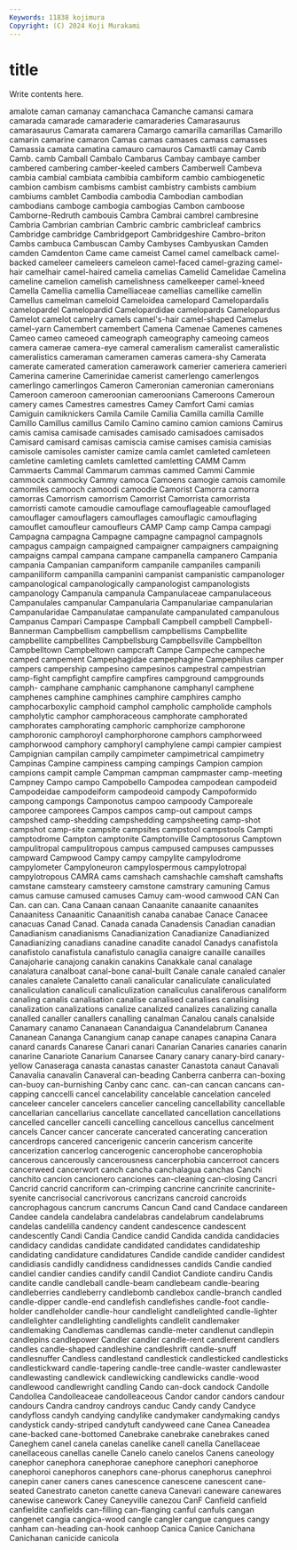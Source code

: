 ```yaml
---
Keywords: 11838 kojimura
Copyright: (C) 2024 Koji Murakami
---
```


# title

Write contents here.



amalote caman camanay camanchaca Camanche camansi camara camarada camarade
camaraderie camaraderies Camarasaurus camarasaurus Camarata camarera Camargo camarilla camarillas Camarillo
camarin camarine camaron Camas camas camases camass camasses Camassia camata
camatina camauro camauros Camaxtli camay Camb Camb. camb Camball Cambalo
Cambarus Cambay cambaye camber cambered cambering camber-keeled cambers Camberwell Cambeva
cambia cambial cambiata cambibia cambiform cambio cambiogenetic cambion cambism cambisms
cambist cambistry cambists cambium cambiums camblet Cambodia cambodia Cambodian cambodian
cambodians camboge cambogia cambogias Cambon camboose Camborne-Redruth cambouis Cambra Cambrai
cambrel cambresine Cambria Cambrian cambrian Cambric cambric cambricleaf cambrics Cambridge
cambridge Cambridgeport Cambridgeshire Cambro-briton Cambs cambuca Cambuscan Camby Cambyses Cambyuskan
Camden camden Camdenton Came came cameist Camel camel camelback camel-backed
cameleer cameleers cameleon camel-faced camel-grazing camel-hair camelhair camel-haired camelia camelias
Camelid Camelidae Camelina cameline camelion camelish camelishness camelkeeper camel-kneed Camella
Camellia camellia Camelliaceae camellias camellike camellin Camellus camelman cameloid Cameloidea
camelopard Camelopardalis camelopardel Camelopardid Camelopardidae camelopards Camelopardus Camelot camelot camelry
camels camel's-hair camel-shaped Camelus camel-yarn Camembert camembert Camena Camenae Camenes
camenes Cameo cameo cameoed cameograph cameography cameoing cameos camera camerae
camera-eye cameral cameralism cameralist cameralistic cameralistics cameraman cameramen cameras camera-shy
Camerata camerate camerated cameration camerawork camerier cameriera camerieri Camerina camerine
Camerinidae camerist camerlengo camerlengos camerlingo camerlingos Cameron Cameronian cameronian cameronians
Cameroon cameroon cameroonian cameroonians Cameroons Cameroun camery cames Camestres camestres
Camey Camfort Cami camias Camiguin camiknickers Camila Camile Camilia Camilla
camilla Camille Camillo Camillus camillus Camilo Camino camino camion camions
Camirus camis camisa camisade camisades camisado camisadoes camisados Camisard camisard
camisas camiscia camise camises camisia camisias camisole camisoles camister camize
camla camlet camleted camleteen camletine camleting camlets camletted camletting CAMM
Camm Cammaerts Cammal Cammarum cammas cammed Cammi Cammie cammock cammocky
Cammy camoca Camoens camogie camois camomile camomiles camooch camoodi camoodie
Camorist Camorra camorra camorras Camorrism camorrism Camorrist Camorrista camorrista camorristi
camote camoudie camouflage camouflageable camouflaged camouflager camouflagers camouflages camouflagic camouflaging
camouflet camoufleur camoufleurs CAMP Camp camp Campa campagi Campagna campagna
Campagne campagne campagnol campagnols campagus campaign campaigned campaigner campaigners campaigning
campaigns campal campana campane campanella campanero Campania campania Campanian campaniform
campanile campaniles campanili campaniliform campanilla campanini campanist campanistic campanologer campanological
campanologically campanologist campanologists campanology Campanula campanula Campanulaceae campanulaceous Campanulales campanular
Campanularia Campanulariae campanularian Campanularidae Campanulatae campanulate campanulated campanulous Campanus Campari
Campaspe Campball Campbell campbell Campbell-Bannerman Campbellism campbellism campbellisms Campbellite campbellite
campbellites Campbellsburg Campbellsville Campbellton Campbelltown Campbeltown campcraft Campe Campeche campeche
camped campement Campephagidae campephagine Campephilus camper campers campership campesino campesinos
campestral campestrian camp-fight campfight campfire campfires campground campgrounds camph- camphane
camphanic camphanone camphanyl camphene camphenes camphine camphines camphire camphires campho
camphocarboxylic camphoid camphol campholic campholide camphols campholytic camphor camphoraceous camphorate
camphorated camphorates camphorating camphoric camphorize camphorone camphoronic camphoroyl camphorphorone camphors
camphorweed camphorwood camphory camphoryl camphylene campi campier campiest Campignian campilan
campily campimeter campimetrical campimetry Campinas Campine campiness camping campings Campion
campion campions campit cample Campman campman campmaster camp-meeting Campney Campo
campo Campobello Campodea campodean campodeid Campodeidae campodeiform campodeoid campody Campoformido
campong campongs Camponotus campoo campoody Camporeale camporee camporees Campos campos
camp-out campout camps campshed camp-shedding campshedding campsheeting camp-shot campshot camp-site
campsite campsites campstool campstools Campti camptodrome Campton camptonite Camptonville Camptosorus
Camptown campulitropal campulitropous campus campused campuses campusses campward Campwood Campy
campy campylite campylodrome campylometer Campyloneuron campylospermous campylotropal campylotropous CAMRA cams
camshach camshachle camshaft camshafts camstane camsteary camsteery camstone camstrary camuning
Camus camus camuse camused camuses Camuy cam-wood camwood CAN Can
Can. can can. Cana Canaan canaan Canaanite canaanite canaanites Canaanitess
Canaanitic Canaanitish canaba canabae Canace Canacee canacuas Canad Canad. Canada
canada Canadensis Canadian canadian Canadianism canadianisms Canadianization Canadianize Canadianized Canadianizing
canadians canadine canadite canadol Canadys canafistola canafistolo canafistula canafistulo canaglia
canaigre canaille canailles Canajoharie canajong canakin canakins Canakkale canal canalage
canalatura canalboat canal-bone canal-built Canale canale canaled canaler canales canalete
Canaletto canali canalicular canaliculate canaliculated canaliculation canaliculi canaliculization canaliculus canaliferous
canaliform canaling canalis canalisation canalise canalised canalises canalising canalization canalizations
canalize canalized canalizes canalizing canalla canalled canaller canallers canalling canalman
Canalou canals canalside Canamary canamo Cananaean Canandaigua Canandelabrum Cananea Cananean
Cananga Canangium canap canape canapes canapina Canara canard canards Canarese
Canari canari Canarian Canaries canaries canarin canarine Canariote Canarium Canarsee
Canary canary canary-bird canary-yellow Canaseraga canasta canastas canaster Canastota canaut
Canavali Canavalia canavalin Canaveral can-beading Canberra canberra can-boxing can-buoy can-burnishing
Canby canc canc. can-can cancan cancans can-capping canccelli cancel cancelability
cancelable cancelation canceled canceleer canceler cancelers cancelier canceling cancellability cancellable
cancellarian cancellarius cancellate cancellated cancellation cancellations cancelled canceller cancelli cancelling
cancellous cancellus cancelment cancels Cancer cancer cancerate cancerated cancerating canceration
cancerdrops cancered cancerigenic cancerin cancerism cancerite cancerization cancerlog cancerogenic cancerophobe
cancerophobia cancerous cancerously cancerousness cancerphobia cancerroot cancers cancerweed cancerwort canch
cancha canchalagua canchas Canchi canchito cancion cancionero canciones can-cleaning can-closing
Cancri Cancrid cancrid cancriform can-crimping cancrine cancrinite cancrinite-syenite cancrisocial cancrivorous
cancrizans cancroid cancroids cancrophagous cancrum cancrums Cancun Cand cand Candace
candareen Candee candela candelabra candelabras candelabrum candelabrums candelas candelilla candency
candent candescence candescent candescently Candi Candia Candice candid Candida candida
candidacies candidacy candidas candidate candidated candidates candidateship candidating candidature candidatures
Candide candide candider candidest candidiasis candidly candidness candidnesses candids Candie
candied candiel candier candies candify candil Candiot Candiote candiru Candis
candite candle candleball candle-beam candlebeam candle-bearing candleberries candleberry candlebomb candlebox
candle-branch candled candle-dipper candle-end candlefish candlefishes candle-foot candle-holder candleholder candle-hour
candlelight candlelighted candle-lighter candlelighter candlelighting candlelights candlelit candlemaker candlemaking Candlemas
candlemas candle-meter candlenut candlepin candlepins candlepower Candler candler candle-rent candlerent
candlers candles candle-shaped candleshine candleshrift candle-snuff candlesnuffer Candless candlestand candlestick
candlesticked candlesticks candlestickward candle-tapering candle-tree candle-waster candlewaster candlewasting candlewick candlewicking
candlewicks candle-wood candlewood candlewright candling Cando can-dock candock Candolle Candollea
Candolleaceae candolleaceous Candor candor candors candour candours Candra candroy candroys
canduc Candy candy Candyce candyfloss candyh candying candylike candymaker candymaking
candys candystick candy-striped candytuft candyweed cane Canea Caneadea cane-backed cane-bottomed
Canebrake canebrake canebrakes caned Caneghem canel canela canelas canelike canell
canella Canellaceae canellaceous canellas canelle Canelo canelo canelos Canens caneology
canephor canephora canephorae canephore canephori canephoroe canephoroi canephoros canephors cane-phorus
canephorus canephroi canepin caner caners canes canescence canescene canescent cane-seated
Canestrato caneton canette caneva Canevari caneware canewares canewise canework Caney
Caneyville canezou CanF Canfield canfield canfieldite canfields can-filling can-flanging canful
canfuls cangan cangenet cangia cangica-wood cangle cangler cangue cangues cangy
canham can-heading can-hook canhoop Canica Canice Canichana Canichanan canicide canicola
